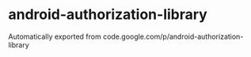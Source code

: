 # android-authorization-library
Automatically exported from code.google.com/p/android-authorization-library
